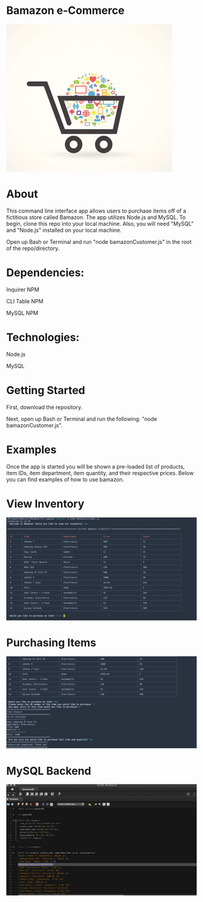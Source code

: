 # Bamazon e-Commerce 
![Cart](https://github.com/darup67/bamazon/blob/master/images/shoppingcart.jpeg)

# About

This command line interface app allows users to purchase items off of a fictitious store called Bamazon. The app utilizes Node.js and MySQL. To begin, clone this repo into your local machine. Also, you will need "MySQL" and "Node.js" installed on your local machine.

Open up Bash or Terminal and run "node bamazonCustomer.js" in the root of the repo/directory. 

# Dependencies:

Inquirer NPM

CLI Table NPM

MySQL NPM

# Technologies:

Node.js

MySQL


# Getting Started

First, download the repository. 

Next, open up Bash or Terminal and run the following: "node bamazonCustomer.js".

# Examples 

Once the app is started you will be shown a pre-loaded list of products, item IDs, item department, item quantity, and their respective prices. Below you can find examples of how to use bamazon. 

# View Inventory 

![View Inventory](https://github.com/darup67/bamazon/blob/master/images/bamazoninventory.png)

# Purchasing Items 

![View Inventory](https://github.com/darup67/bamazon/blob/master/images/bamazonitempurchased.png)

# MySQL Backend 

![View Inventory](https://github.com/darup67/bamazon/blob/master/images/MySQL%20Inventory%20bamazon.png)

